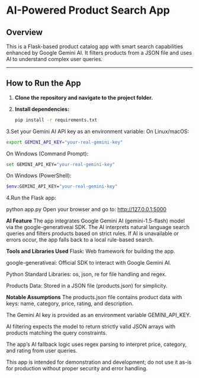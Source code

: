 # AI-Powered Product Search App

## Overview
This is a Flask-based product catalog app with smart search capabilities enhanced by Google Gemini AI. It filters products from a JSON file and uses AI to understand complex user queries.

---

## How to Run the App

1. **Clone the repository and navigate to the project folder.**

2. **Install dependencies:**
   ```bash
   pip install -r requirements.txt
3.Set your Gemini AI API key as an environment variable:
On Linux/macOS:
  ```bash
export GEMINI_API_KEY="your-real-gemini-key"
```
On Windows (Command Prompt):
```bash
set GEMINI_API_KEY="your-real-gemini-key"
```
On Windows (PowerShell):
```bash
$env:GEMINI_API_KEY="your-real-gemini-key"
```
4.Run the Flask app:

python app.py
Open your browser and go to:
http://127.0.0.1:5000

**AI Feature**
The app integrates Google Gemini AI (gemini-1.5-flash) model via the google-generativeai SDK.
The AI interprets natural language search queries and filters products based on strict rules.
If AI is unavailable or errors occur, the app falls back to a local rule-based search.

**Tools and Libraries Used**
Flask: Web framework for building the app.

google-generativeai: Official SDK to interact with Google Gemini AI.

Python Standard Libraries: os, json, re for file handling and regex.

Products Data: Stored in a JSON file (products.json) for simplicity.

**Notable Assumptions**
The products.json file contains product data with keys: name, category, price, rating, and description.

The Gemini AI key is provided as an environment variable GEMINI_API_KEY.

AI filtering expects the model to return strictly valid JSON arrays with products matching the query constraints.

The app’s AI fallback logic uses regex parsing to interpret price, category, and rating from user queries.

This app is intended for demonstration and development; do not use it as-is for production without proper security and error handling.

